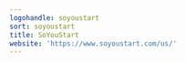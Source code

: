 ```yaml
---
logohandle: soyoustart
sort: soyoustart
title: SoYouStart
website: 'https://www.soyoustart.com/us/'
---
```

